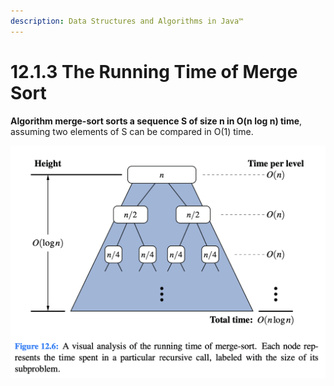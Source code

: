 ```yaml
---
description: Data Structures and Algorithms in Java™
---
```


# 12.1.3 The Running Time of Merge Sort

**Algorithm merge-sort sorts a sequence S of size n in O\(n log n\) time**, assuming two elements of S can be compared in O\(1\) time.

![](../.gitbook/assets/jie-ping-20210810-shang-wu-1.31.45.png)

